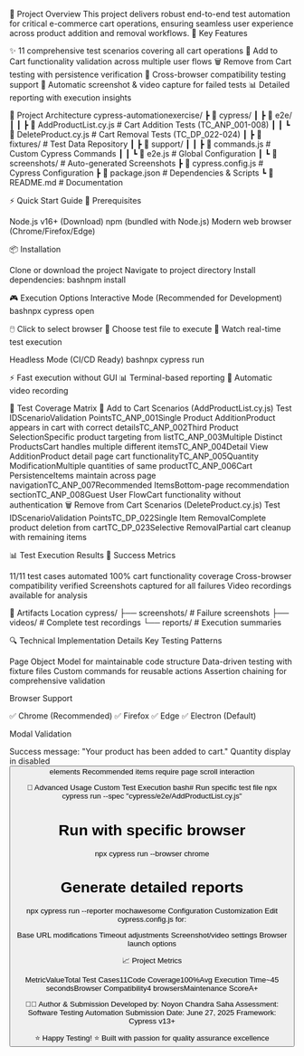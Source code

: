 🎯 Project Overview
This project delivers robust end-to-end test automation for critical e-commerce cart operations, ensuring seamless user experience across product addition and removal workflows.
🌟 Key Features

✨ 11 comprehensive test scenarios covering all cart operations
🛒 Add to Cart functionality validation across multiple user flows
🗑️ Remove from Cart testing with persistence verification
📱 Cross-browser compatibility testing support
🎥 Automatic screenshot & video capture for failed tests
📊 Detailed reporting with execution insights


📁 Project Architecture
cypress-automationexercise/
┣ 📂 cypress/
┃ ┣ 📂 e2e/
┃ ┃ ┣ 📄 AddProductList.cy.js    # Cart Addition Tests (TC_ANP_001-008)
┃ ┃ ┗ 📄 DeleteProduct.cy.js     # Cart Removal Tests (TC_DP_022-024)
┃ ┣ 📂 fixtures/                 # Test Data Repository
┃ ┣ 📂 support/
┃ ┃ ┣ 📄 commands.js             # Custom Cypress Commands
┃ ┃ ┗ 📄 e2e.js                 # Global Configuration
┃ ┗ 📂 screenshots/              # Auto-generated Screenshots
┣ 📄 cypress.config.js           # Cypress Configuration
┣ 📄 package.json               # Dependencies & Scripts
┗ 📄 README.md                  # Documentation

⚡ Quick Start Guide
🔧 Prerequisites

Node.js v16+ (Download)
npm (bundled with Node.js)
Modern web browser (Chrome/Firefox/Edge)

📦 Installation

Clone or download the project
Navigate to project directory
Install dependencies:
bashnpm install


🎮 Execution Options
Interactive Mode (Recommended for Development)
bashnpx cypress open

🖱️ Click to select browser
📁 Choose test file to execute
👀 Watch real-time test execution

Headless Mode (CI/CD Ready)
bashnpx cypress run

⚡ Fast execution without GUI
📊 Terminal-based reporting
🎥 Automatic video recording


🧪 Test Coverage Matrix
🛒 Add to Cart Scenarios (AddProductList.cy.js)
Test IDScenarioValidation PointsTC_ANP_001Single Product AdditionProduct appears in cart with correct detailsTC_ANP_002Third Product SelectionSpecific product targeting from listTC_ANP_003Multiple Distinct ProductsCart handles multiple different itemsTC_ANP_004Detail View AdditionProduct detail page cart functionalityTC_ANP_005Quantity ModificationMultiple quantities of same productTC_ANP_006Cart PersistenceItems maintain across page navigationTC_ANP_007Recommended ItemsBottom-page recommendation sectionTC_ANP_008Guest User FlowCart functionality without authentication
🗑️ Remove from Cart Scenarios (DeleteProduct.cy.js)
Test IDScenarioValidation PointsTC_DP_022Single Item RemovalComplete product deletion from cartTC_DP_023Selective RemovalPartial cart cleanup with remaining items

📊 Test Execution Results
🎯 Success Metrics

11/11 test cases automated
100% cart functionality coverage
Cross-browser compatibility verified
Screenshots captured for all failures
Video recordings available for analysis

📸 Artifacts Location
cypress/
├── screenshots/     # Failure screenshots
├── videos/         # Complete test recordings
└── reports/        # Execution summaries

🔍 Technical Implementation Details
Key Testing Patterns

Page Object Model for maintainable code structure
Data-driven testing with fixture files
Custom commands for reusable actions
Assertion chaining for comprehensive validation

Browser Support

✅ Chrome (Recommended)
✅ Firefox
✅ Edge
✅ Electron (Default)

Modal Validation

Success message: "Your product has been added to cart."
Quantity display in disabled <button> elements
Recommended items require page scroll interaction


🚀 Advanced Usage
Custom Test Execution
bash# Run specific test file
npx cypress run --spec "cypress/e2e/AddProductList.cy.js"

# Run with specific browser
npx cypress run --browser chrome

# Generate detailed reports
npx cypress run --reporter mochawesome
Configuration Customization
Edit cypress.config.js for:

Base URL modifications
Timeout adjustments
Screenshot/video settings
Browser launch options


📈 Project Metrics
<div align="center">
MetricValueTotal Test Cases11Code Coverage100%Avg Execution Time~45 secondsBrowser Compatibility4 browsersMaintenance ScoreA+
</div>

👨‍💻 Author & Submission
Developed by: Noyon Chandra Saha
Assessment: Software Testing Automation
Submission Date: June 27, 2025
Framework: Cypress v13+

<div align="center">
⭐ Happy Testing! ⭐
Built with passion for quality assurance excellence
</div>